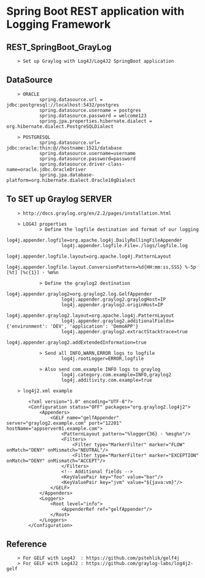 # Spring Boot REST application with Logging Framework

## REST_SpringBoot_GrayLog
        > Set up Graylog with Log4J/Log4J2 SpringBoot application 

## DataSource 
        > ORACLE
                spring.datasource.url = jdbc:postgresql://localhost:5432/postgres
                spring.datasource.username = postgres
                spring.datasource.password = welcome123
                spring.jpa.properties.hibernate.dialect = org.hibernate.dialect.PostgreSQLDialect
                
        > POSTGRESQL
                spring.datasource.url= jdbc:oracle:thin:@//hostname:1521/database
                spring.datasource.username=username
                spring.datasource.password=password
                spring.datasource.driver-class-name=oracle.jdbc.OracleDriver
                spring.jpa.database-platform=org.hibernate.dialect.Oracle10gDialect

## To SET up Graylog SERVER
        > http://docs.graylog.org/en/2.2/pages/installation.html
        
        > LOG4J properties
                > Define the logfile destination and format of our logging
                        log4j.appender.logfile=org.apache.log4j.DailyRollingFileAppender
                        log4j.appender.logfile.File=./logs/logfile.log
                        log4j.appender.logfile.layout=org.apache.log4j.PatternLayout
                        log4j.appender.logfile.layout.ConversionPattern=%d{HH:mm:ss,SSS} %-5p [%t] [%c{1}] - %m%n

                > Define the graylog2 destination
                        log4j.appender.graylog2=org.graylog2.log.GelfAppender
                        log4j.appender.graylog2.graylogHost=IP
                        log4j.appender.graylog2.originHost=IP
                        log4j.appender.graylog2.layout=org.apache.log4j.PatternLayout
                        log4j.appender.graylog2.additionalFields={'environment': 'DEV', 'application': 'DemoAPP'}
                        log4j.appender.graylog2.extractStacktrace=true
                        log4j.appender.graylog2.addExtendedInformation=true

                > Send all INFO,WARN,ERROR logs to logfile
                        log4j.rootLogger=ERROR,logfile

                > Also send com.example INFO logs to graylog
                        log4j.category.com.example=INFO,graylog2
                        log4j.additivity.com.example=true
                        
        > log4j2.xml example

            <?xml version="1.0" encoding="UTF-8"?>
            <Configuration status="OFF" packages="org.graylog2.log4j2">
                <Appenders>
                    <GELF name="gelfAppender" server="graylog2.example.com" port="12201" hostName="appserver01.example.com">
                        <PatternLayout pattern="%logger{36} - %msg%n"/>
                        <Filters>
                            <Filter type="MarkerFilter" marker="FLOW" onMatch="DENY" onMismatch="NEUTRAL"/>
                            <Filter type="MarkerFilter" marker="EXCEPTION" onMatch="DENY" onMismatch="ACCEPT"/>
                        </Filters>
                        <!-- Additional fields -->
                        <KeyValuePair key="foo" value="bar"/>
                        <KeyValuePair key="jvm" value="${java:vm}"/>                
                    </GELF>
                </Appenders>
                <Loggers>
                    <Root level="info">
                        <AppenderRef ref="gelfAppender"/>
                    </Root>
                </Loggers>
            </Configuration>

## Reference 
        > For GELF with Log4J  : https://github.com/pstehlik/gelf4j
        > For GELF with Log4J2 : https://github.com/graylog-labs/log4j2-gelf

